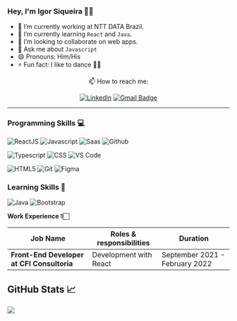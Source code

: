 ### Hey, I'm Igor Siqueira ✌🏻

- 🔭 I’m currently working at NTT DATA Brazil.
- 🌱 I’m currently learning `React` and `Java`.
- 👯 I’m looking to collaborate on web apps.
- 💬 Ask me about `Javascript`
- 😄 Pronouns: Him/His
- ⚡ Fun fact: I like to dance 🕺🏻

<div align='center'>
 📫 How to reach me:
  
  [![LinkedIn](https://img.shields.io/badge/LinkedIn-0077B5?style=for-the-badge&logo=linkedin&logoColor=white)](https://www.linkedin.com/in/igorrs-2302/)
  [![Gmail Badge](https://img.shields.io/badge/Email-c14438?style=for-the-badge&logo=Gmail&logoColor=white&link=mailto:igor.siqueira2302@gmail.com)](mailto:igor.siqueira2302@gmail.com)
</div>

---

### Programming Skills 💻

![ReactJS](https://img.shields.io/badge/React-20232A?style=for-the-badge&logo=react&logoColor=61DAFB)
![Javascript](https://img.shields.io/badge/Javascript-f7df1e?style=for-the-badge&logo=javascript&logoColor=black)
![Saas](https://img.shields.io/badge/Sass-CC6699?style=for-the-badge&logo=sass&logoColor=white)
![Github](https://img.shields.io/badge/GitHub-100000?style=for-the-badge&logo=github&logoColor=white)

![Typescript](https://img.shields.io/badge/TypeScript-007ACC?style=for-the-badge&logo=typescript&logoColor=white)
![CSS](https://img.shields.io/badge/CSS-1572B6?&style=for-the-badge&logo=css3&logoColor=white)
![VS Code](https://img.shields.io/badge/VS%20Code-007acc?style=for-the-badge&logo=visual-studio-code&logoColor=white)

![HTML5](https://img.shields.io/badge/HTML5-E34F26?style=for-the-badge&logo=html5&logoColor=white)
![Git](https://img.shields.io/badge/Git-f05032?style=for-the-badge&logo=git&logoColor=white)
![Figma](https://img.shields.io/badge/Figma-F24E1E?style=for-the-badge&logo=figma&logoColor=white)

### Learning Skills 🧠

![Java](https://img.shields.io/badge/Java-CC342D?style=for-the-badge&logo=Java&logoColor=white)
![Bootstrap](https://img.shields.io/badge/Bootstrap-7633f9?style=for-the-badge&logo=Bootstrap&logoColor=white)

<summary><b> Work Experience 👇🏻 </b></summary>
<table>
  <thead>
    <tr>
      <th>Job Name</th>
      <th>Roles & responsibilities</th>
      <th>Duration</th>
    </tr>
  </thead>
  <tbody>
    <tr>
      <td><b>Front-End Developer at CFI Consultoria</b></td>
      <td>Development with React</td>
      <td>September 2021 - February 2022</td>
    </tr>
  </tbody>
</table>

## GitHub Stats &#x1f4c8;

<a href="https://github.com/igorrs-2302">
  <img align="center" src="https://github-readme-stats.vercel.app/api/top-langs/?username=igorrs-2302&hide=css,html&theme=dracula" />
</a>
